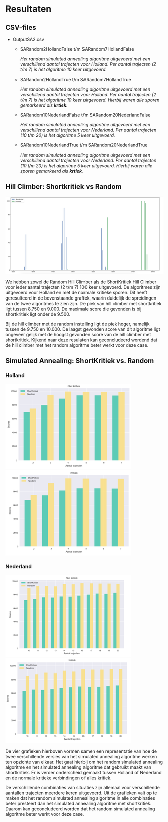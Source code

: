 # Resultaten

## CSV-files
* OutputSA2.csv
  * SARandom2HollandFalse t/m SARandom7HollandFalse
    
    *Het random simulated annealing algoritme uitgevoerd met een verschillend aantal trajecten voor Holland. 
    Per aantal trajecten (2 t/m 7) is het algoritme 10 keer uitgevoerd.* 
    
  * SARandom2HollandTrue t/m SARandom7HollandTrue
    
    *Het random simulated annealing algoritme uitgevoerd met een verschillend aantal trajecten voor Holland. 
    Per aantal trajecten (2 t/m 7) is het algoritme 10 keer uitgevoerd. Hierbij waren alle sporen gemarkeerd als **krtiek**.*
    
  * SARandom10NederlandFalse t/m SARandom20NederlandFalse
  
    *Het random simulated annealing algoritme uitgevoerd met een verschillend aantal trajecten voor Nederland. 
    Per aantal trajecten (10 t/m 20) is het algoritme 5 keer uitgevoerd.*
    
  * SARandom10NederlandTrue t/m SARandom20NederlandTrue
  
    *Het random simulated annealing algoritme uitgevoerd met een verschillend aantal trajecten voor Nederland. 
    Per aantal trajecten (10 t/m 20) is het algoritme 5 keer uitgevoerd. Hierbij waren alle sporen gemarkeerd als **krtiek**.*
  
## Hill Climber: Shortkritiek vs Random
<img src=https://github.com/SophieEnsing/Programmeertheorie/blob/master/Resultaten/doc/1.png width="800">

We hebben zowel de Random Hill Climber als de ShortKritiek Hill Climber voor ieder aantal trajecten (2 t/m 7) 100 keer uitgevoerd. De algoritmes zijn uitgevoerd voor Holland en met de normale kritieke sporen. Dit heeft geresulteerd in de bovenstaande grafiek, waarin duidelijk de spreidingen van de twee algoritmes te zien zijn. De piek van hill climber met shortkritiek ligt tussen 8.750 en 9.000. De maximale score die gevonden is bij shortkritiek ligt onder de 9.500.

Bij de hill climber met de random instelling ligt de piek hoger, namelijk tussen de 9.750 en 10.000. De laagst gevonden score van dit algoritme ligt ongeveer gelijk met de hoogst gevonden score van de hill climber met shortkritiek. Kijkend naar deze resulaten kan geconcludeerd wordend dat de hill climber met het random algoritme beter werkt voor deze case. 

## Simulated Annealing: ShortKritiek vs. Random
### Holland
<img src=https://github.com/SophieEnsing/Programmeertheorie/blob/master/Resultaten/doc/3.png width="400"> <img src=https://github.com/SophieEnsing/Programmeertheorie/blob/master/Resultaten/doc/2.png width="400">

### Nederland
<img src=https://github.com/SophieEnsing/Programmeertheorie/blob/master/Resultaten/doc/4.png width="400"> <img src=https://github.com/SophieEnsing/Programmeertheorie/blob/master/Resultaten/doc/5.png width="400">

De vier grafieken hierboven vormen samen een representatie van hoe de twee verschillende versies van het simulated annealing algoritme werken ten opzichte van elkaar. Het gaat hierbij om het random simulated annealing algoritme en het simulated annealing algoritme dat gebruikt maakt van shortkritiek. Er is verder onderscheid gemaakt tussen Holland of Nederland en de normale kritieke verbindingen of alles kritiek. 

De verschillende combinaties van situaties zijn allemaal voor verschillende aantallen trajecten meerdere keren uitgevoerd. Uit de grafieken valt op te maken dat het random simulated annealing algoritme in alle combinaties beter presteert dan het simulated annealing algoritme met shortkritiek. Daarom kan geconcludeerd worden dat het random simulated annealing algoritme beter werkt voor deze case.
